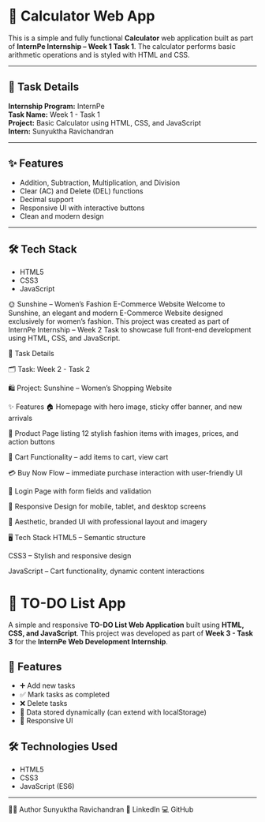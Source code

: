 # 🔢 Calculator Web App

This is a simple and fully functional **Calculator** web application built as part of **InternPe Internship – Week 1 Task 1**. The calculator performs basic arithmetic operations and is styled with HTML and CSS.

---

## 📌 Task Details

**Internship Program:** InternPe  
**Task Name:** Week 1 - Task 1  
**Project:** Basic Calculator using HTML, CSS, and JavaScript  
**Intern:** Sunyuktha Ravichandran

---

## ✨ Features

- Addition, Subtraction, Multiplication, and Division
- Clear (AC) and Delete (DEL) functions
- Decimal support
- Responsive UI with interactive buttons
- Clean and modern design

---

## 🛠️ Tech Stack

- HTML5  
- CSS3  
- JavaScript


🌞 Sunshine – Women’s Fashion E-Commerce Website
Welcome to Sunshine, an elegant and modern E-Commerce Website designed exclusively for women’s fashion. This project was created as part of InternPe Internship – Week 2 Task to showcase full front-end development using HTML, CSS, and JavaScript.

📌 Task Details

🗂️ Task: Week 2 - Task 2

🛍️ Project: Sunshine – Women’s Shopping Website

✨ Features
🏠 Homepage with hero image, sticky offer banner, and new arrivals

👗 Product Page listing 12 stylish fashion items with images, prices, and action buttons

🛒 Cart Functionality – add items to cart, view cart

💳 Buy Now Flow – immediate purchase interaction with user-friendly UI

🔐 Login Page with form fields and validation

📱 Responsive Design for mobile, tablet, and desktop screens

💅 Aesthetic, branded UI with professional layout and imagery

🖥️ Tech Stack
HTML5 – Semantic structure

CSS3 – Stylish and responsive design

JavaScript – Cart functionality, dynamic content interactions

# 📝 TO-DO List App

A simple and responsive **TO-DO List Web Application** built using **HTML, CSS, and JavaScript**. This project was developed as part of **Week 3 - Task 3** for the **InternPe Web Development Internship**.

## 🚀 Features

- ➕ Add new tasks
- ✅ Mark tasks as completed
- ❌ Delete tasks
- 💾 Data stored dynamically (can extend with localStorage)
- 📱 Responsive UI


## 🛠️ Technologies Used

- HTML5
- CSS3
- JavaScript (ES6)

---




🧑‍💻 Author
Sunyuktha Ravichandran
🔗 LinkedIn
💻 GitHub
